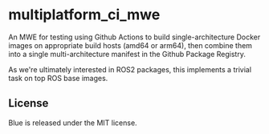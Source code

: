 # multiplatform_ci_mwe

An MWE for testing using Github Actions to build single-architecture Docker images on appropriate build hosts (amd64 or arm64), then combine them into a single multi-architecture manifest in the Github Package Registry.

As we're ultimately interested in ROS2 packages, this implements a trivial task on top ROS base images.

## License

Blue is released under the MIT license.
